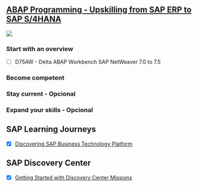 ## [ABAP Programming - Upskilling from SAP ERP to SAP S/4HANA](https://help.sap.com/learning-journeys/138b6c1f704243f19e76668d1769e2ed)
![]([https://github.com/apachon/sap-sm-sea-bpca/blob/main/images/2021-12-09%2010_43_26-Este%20sitio%20no%20es%20seguro.%20-%20Internet%20Explorer.png](https://github.com/apachon/erp2s4/blob/3b164c59ba59937dbac56c2e6a005bc608b98e59/2023-09-13%2022_51_05-apachon_erp2s4_%20ABAP%20Programming%20-%20Upskilling%20from%20SAP%20ERP%20to%20SAP%20S_4HANA%20-%20Brav.png))
### Start with an overview
- [ ] D75AW - Delta ABAP Workbench SAP NetWeaver 7.0 to 7.5
### Become competent
### Stay current - Opcional
### Expand your skills - Opcional

## SAP Learning Journeys
- [X] [Discovering SAP Business Technology Platform](https://learning.sap.com/learning-journey/discover-sap-business-technology-platform)
	
  
## SAP Discovery Center
- [X] [Getting Started with Discovery Center Missions](https://discovery-center.cloud.sap/protected/index.html#/mymissiondetail/72709/)
